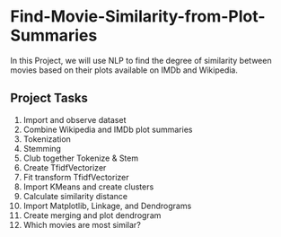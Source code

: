 # Find-Movie-Similarity-from-Plot-Summaries
In this Project, we will use NLP to find the degree of similarity between movies based on their plots available on IMDb and Wikipedia.

## Project Tasks

1. Import and observe dataset
2. Combine Wikipedia and IMDb plot summaries
3. Tokenization
4. Stemming
5. Club together Tokenize & Stem
6. Create TfidfVectorizer
7. Fit transform TfidfVectorizer
8. Import KMeans and create clusters
9. Calculate similarity distance
10. Import Matplotlib, Linkage, and Dendrograms
11. Create merging and plot dendrogram
12. Which movies are most similar?
